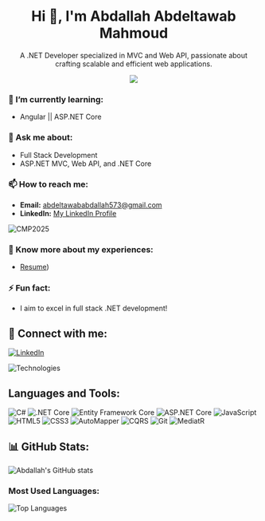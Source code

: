<h1 align="center">Hi 👋, I'm Abdallah Abdeltawab Mahmoud</h1>
<p align="center">
A .NET Developer specialized in MVC and Web API, passionate about crafting scalable and efficient web applications.
</p>

<p align="center">
  <img src="(https://drive.google.com/file/d/1MNZ8umI2-kCI5JO3CYTDnlhbsc_iuli7/view?usp=drive_link)">
</p>

### 🌱 I’m currently learning:
- Angular || ASP.NET Core

### 💬 Ask me about:
- Full Stack Development
- ASP.NET MVC, Web API, and .NET Core

### 📫 How to reach me:
- **Email:** abdeltawababdallah573@gmail.com
- **LinkedIn:** [My LinkedIn Profile](https://www.linkedin.com/in/abdallah-abdeltawab-54b58b226)

![CMP2025](https://example.com/path-to-your-image.png)

### 📂 Know more about my experiences:
- [Resume](https://drive.google.com/file/d/1ozeBhcB4bpRjtxjl4MonVfcldFD05Ccp/view?usp=sharing))

### ⚡ Fun fact:
- I aim to excel in full stack .NET development!

## 🔗 Connect with me:
[![LinkedIn](https://img.shields.io/badge/LinkedIn-blue?style=for-the-badge&logo=linkedin)](https://www.linkedin.com/in/abdallah-abdeltawab-54b58b226)

![Technologies](https://example.com/technologies-image.png)

## Languages and Tools:
![C#](https://img.shields.io/badge/-CSharp-blue?style=for-the-badge&logo=csharp&logoColor=white)
![.NET Core](https://img.shields.io/badge/-.NET_Core-purple?style=for-the-badge&logo=dotnet&logoColor=white)
![Entity Framework Core](https://img.shields.io/badge/-Entity_Framework_Core-blue?style=for-the-badge&logo=dotnet&logoColor=white)
![ASP.NET Core](https://img.shields.io/badge/-ASP.NET_Core-blue?style=for-the-badge&logo=dotnet&logoColor=white)
![JavaScript](https://img.shields.io/badge/-JavaScript-yellow?style=for-the-badge&logo=javascript&logoColor=white)
![HTML5](https://img.shields.io/badge/-HTML5-orange?style=for-the-badge&logo=html5&logoColor=white)
![CSS3](https://img.shields.io/badge/-CSS3-blue?style=for-the-badge&logo=css3&logoColor=white)
![AutoMapper](https://img.shields.io/badge/-AutoMapper-red?style=for-the-badge&logo=automapper&logoColor=white)
![CQRS](https://img.shields.io/badge/-CQRS-blue?style=for-the-badge&logo=architecture&logoColor=white)
![Git](https://img.shields.io/badge/-Git-orange?style=for-the-badge&logo=git&logoColor=white)
![MediatR](https://img.shields.io/badge/-MediatR-blue?style=for-the-badge&logo=dotnet&logoColor=white)


## 📊 GitHub Stats:
![Abdallah's GitHub stats](https://github-readme-stats.vercel.app/api?username=abdallah7296&show_icons=true&theme=radical)

### Most Used Languages:
![Top Languages](https://github-readme-stats.vercel.app/api/top-langs/?username=abdallah7296&layout=compact&theme=radical)

